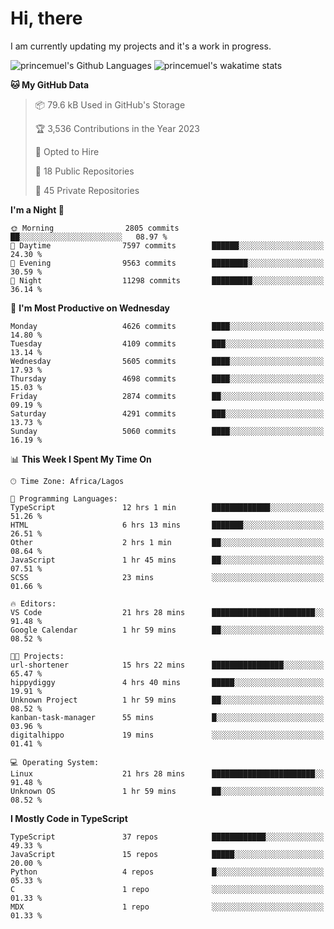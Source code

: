 # Hi, there

<!--
**princemuel/princemuel** is a ✨ _special_ ✨ repository because its `README.md` (this file) appears on your GitHub profile.

Here are some ideas to get you started:

- 🔭 I’m currently working on ...
- 🌱 I’m currently learning ...
- 👯 I’m looking to collaborate on ...
- 🤔 I’m looking for help with ...
- 💬 Ask me about ...
- 📫 How to reach me: ...
- 😄 Pronouns: ...
- ⚡ Fun fact: ...
-->

I am currently updating my projects and it's a work in progress.

![princemuel's Github Languages](https://github-readme-stats.vercel.app/api/top-langs/?username=princemuel&text_color=586069&layout=compact&hide_border=true&title_color=0366d6&count_private=true&include_all_commits=true&theme=tokyonight&show_icons=true)
![princemuel's wakatime stats](https://github-readme-stats.vercel.app/api/wakatime?username=princemuel&text_color=586069&layout=compact&hide_border=true&title_color=0366d6&count_private=true&include_all_commits=true&theme=tokyonight&show_icons=true)

<!--START_SECTION:waka-->
**🐱 My GitHub Data** 

> 📦 79.6 kB Used in GitHub's Storage 
 > 
> 🏆 3,536 Contributions in the Year 2023
 > 
> 💼 Opted to Hire
 > 
> 📜 18 Public Repositories 
 > 
> 🔑 45 Private Repositories 
 > 
**I'm a Night 🦉** 

```text
🌞 Morning                2805 commits        ██░░░░░░░░░░░░░░░░░░░░░░░   08.97 % 
🌆 Daytime                7597 commits        ██████░░░░░░░░░░░░░░░░░░░   24.30 % 
🌃 Evening                9563 commits        ████████░░░░░░░░░░░░░░░░░   30.59 % 
🌙 Night                  11298 commits       █████████░░░░░░░░░░░░░░░░   36.14 % 
```
📅 **I'm Most Productive on Wednesday** 

```text
Monday                   4626 commits        ████░░░░░░░░░░░░░░░░░░░░░   14.80 % 
Tuesday                  4109 commits        ███░░░░░░░░░░░░░░░░░░░░░░   13.14 % 
Wednesday                5605 commits        ████░░░░░░░░░░░░░░░░░░░░░   17.93 % 
Thursday                 4698 commits        ████░░░░░░░░░░░░░░░░░░░░░   15.03 % 
Friday                   2874 commits        ██░░░░░░░░░░░░░░░░░░░░░░░   09.19 % 
Saturday                 4291 commits        ███░░░░░░░░░░░░░░░░░░░░░░   13.73 % 
Sunday                   5060 commits        ████░░░░░░░░░░░░░░░░░░░░░   16.19 % 
```


📊 **This Week I Spent My Time On** 

```text
🕑︎ Time Zone: Africa/Lagos

💬 Programming Languages: 
TypeScript               12 hrs 1 min        █████████████░░░░░░░░░░░░   51.26 % 
HTML                     6 hrs 13 mins       ███████░░░░░░░░░░░░░░░░░░   26.51 % 
Other                    2 hrs 1 min         ██░░░░░░░░░░░░░░░░░░░░░░░   08.64 % 
JavaScript               1 hr 45 mins        ██░░░░░░░░░░░░░░░░░░░░░░░   07.51 % 
SCSS                     23 mins             ░░░░░░░░░░░░░░░░░░░░░░░░░   01.66 % 

🔥 Editors: 
VS Code                  21 hrs 28 mins      ███████████████████████░░   91.48 % 
Google Calendar          1 hr 59 mins        ██░░░░░░░░░░░░░░░░░░░░░░░   08.52 % 

🐱‍💻 Projects: 
url-shortener            15 hrs 22 mins      ████████████████░░░░░░░░░   65.47 % 
hippydiggy               4 hrs 40 mins       █████░░░░░░░░░░░░░░░░░░░░   19.91 % 
Unknown Project          1 hr 59 mins        ██░░░░░░░░░░░░░░░░░░░░░░░   08.52 % 
kanban-task-manager      55 mins             █░░░░░░░░░░░░░░░░░░░░░░░░   03.96 % 
digitalhippo             19 mins             ░░░░░░░░░░░░░░░░░░░░░░░░░   01.41 % 

💻 Operating System: 
Linux                    21 hrs 28 mins      ███████████████████████░░   91.48 % 
Unknown OS               1 hr 59 mins        ██░░░░░░░░░░░░░░░░░░░░░░░   08.52 % 
```

**I Mostly Code in TypeScript** 

```text
TypeScript               37 repos            ████████████░░░░░░░░░░░░░   49.33 % 
JavaScript               15 repos            █████░░░░░░░░░░░░░░░░░░░░   20.00 % 
Python                   4 repos             █░░░░░░░░░░░░░░░░░░░░░░░░   05.33 % 
C                        1 repo              ░░░░░░░░░░░░░░░░░░░░░░░░░   01.33 % 
MDX                      1 repo              ░░░░░░░░░░░░░░░░░░░░░░░░░   01.33 % 
```




<!--END_SECTION:waka-->
